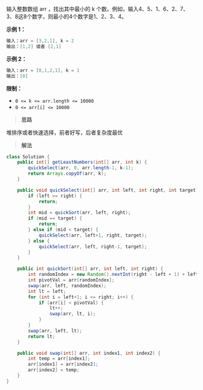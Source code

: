 输入整数数组 arr ，找出其中最小的 k 个数。例如，输入4、5、1、6、2、7、3、8这8个数字，则最小的4个数字是1、2、3、4。

 

**示例 1：**

```java
输入：arr = [3,2,1], k = 2
输出：[1,2] 或者 [2,1]
```
**示例 2：**

```java
输入：arr = [0,1,2,1], k = 1
输出：[0]
```

**限制：**

- `0 <= k <= arr.length <= 10000`
- `0 <= arr[i] <= 10000`



> **思路**

堆排序或者快速选择，前者好写，后者复杂度最优



> **解法**

```java
class Solution {
    public int[] getLeastNumbers(int[] arr, int k) {
        quickSelect(arr, 0, arr.length-1, k-1);
        return Arrays.copyOf(arr, k);
    }

    public void quickSelect(int[] arr, int left, int right, int target) {
        if (left >= right) {
            return;
        }
        int mid = quickSort(arr, left, right);
        if (mid == target) {
            return;
        } else if (mid < target) {
            quickSelect(arr, left+1, right, target);
        } else {
            quickSelect(arr, left, right-1, target);
        }
    }

    public int quickSort(int[] arr, int left, int right) {
        int randomIndex = new Random().nextInt(right - left + 1) + left;
        int pivotVal = arr[randomIndex];
        swap(arr, left, randomIndex);
        int lt = left;
        for (int i = left+1; i <= right; i++) {
            if (arr[i] < pivotVal) {
                lt++;
                swap(arr, lt, i);
            }
        }
        swap(arr, left, lt);
        return lt;
    }

    public void swap(int[] arr, int index1, int index2) {
        int temp = arr[index1];
        arr[index1] = arr[index2];
        arr[index2] = temp;
    }
}
```

